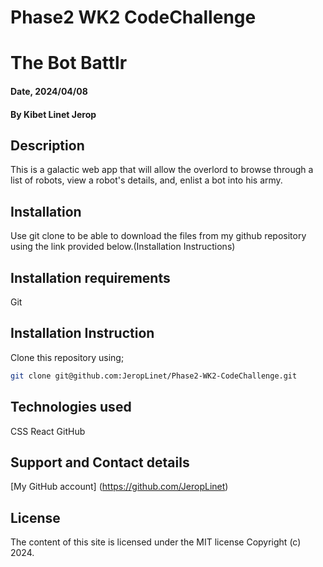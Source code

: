 # Phase2 WK2 CodeChallenge
# The Bot Battlr

#### Date, 2024/04/08

#### By Kibet Linet Jerop

## Description
This is a galactic web app that will allow the overlord to browse through a list of robots, view a robot's details, and, enlist a bot into his army.

## Installation
Use git clone to be able to download the files from my github repository using the link provided below.(Installation Instructions)

## Installation requirements
Git

## Installation Instruction
Clone this repository using;

```bash
git clone git@github.com:JeropLinet/Phase2-WK2-CodeChallenge.git

```

## Technologies used
CSS
React
GitHub

## Support and Contact details
[My GitHub account] (https://github.com/JeropLinet)

## License 
The content of this site is licensed under the MIT license
Copyright (c) 2024.



